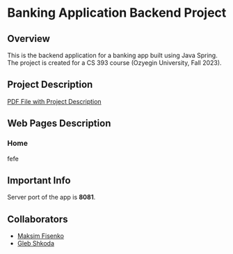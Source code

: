 # Banking Application Backend Project

## Overview
This is the backend application for a banking app built using Java Spring. The project is created for a CS 393 course (Ozyegin University, Fall 2023).

## Project Description
[PDF File with Project Description](https://github.com/maksimfisenko/banking-app-project-ozu-cs393/blob/main/Project%20Description.pdf)

## Web Pages Description

### Home
fefe

## Important Info
Server port of the app is **8081**.

## Collaborators
- [Maksim Fisenko](https://github.com/maksimfisenko)
- [Gleb Shkoda](https://github.com/Gosyaa)
